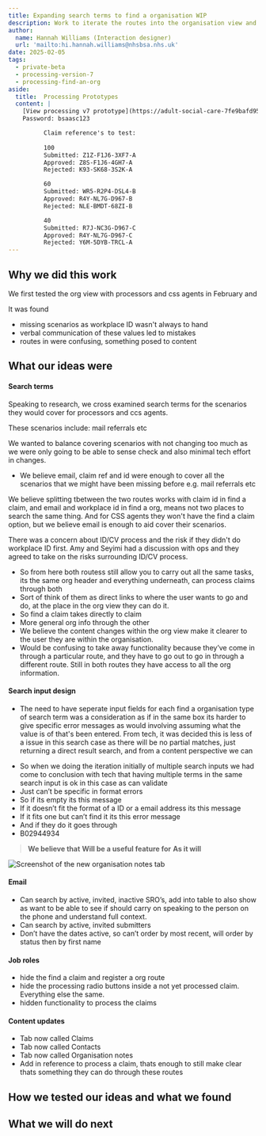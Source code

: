 ```yaml
---
title: Expanding search terms to find a organisation WIP
description: Work to iterate the routes into the organisation view and the search terms used to cover all the scenarios.
author:
  name: Hannah Williams (Interaction designer)
  url: 'mailto:hi.hannah.williams@nhsbsa.nhs.uk'
date: 2025-02-05
tags:
  - private-beta
  - processing-version-7
  - processing-find-an-org
aside:
  title:  Processing Prototypes
  content: |
    [View processing v7 prototype](https://adult-social-care-7fe9bafd955a.herokuapp.com/processing/prototypes/design/v7/) 
    Password: bsaasc123

          Claim reference's to test:
          
          100
          Submitted: Z1Z-F1J6-3XF7-A
          Approved: Z8S-F1J6-4GH7-A
          Rejected: K93-SK68-3S2K-A

          60
          Submitted: WR5-R2P4-DSL4-B
          Approved: R4Y-NL7G-D967-B
          Rejected: NLE-BMDT-68ZI-B

          40
          Submitted: R7J-NC3G-D967-C
          Approved: R4Y-NL7G-D967-C
          Rejected: Y6M-5DYB-TRCL-A
---
```


## Why we did this work
We first tested the org view with processors and css agents in February and 

It was found
- missing scenarios as workplace ID wasn't always to hand
- verbal communication of these values led to mistakes 
- routes in were confusing, something posed to content

## What our ideas were

#### Search terms 
Speaking to research, we cross examined search terms for the scenarios they would cover for processors and ccs agents. 

These scenarios include: mail referrals etc

We wanted to balance covering scenarios with not changing too much as we were only going to be able to sense check and also minimal tech effort in changes.

- We believe email, claim ref and id were enough to cover all the scenarios that we might have been missing before e.g. mail referrals etc 

We believe splitting tbetween the two routes works with claim id in find a claim, and email and workplace id in find a org, means not two places to search the same thing. 
And for CSS agents they won't have the find a claim option, but we believe email is enough to aid cover their scenarios. 

There was a concern about ID/CV process and the risk if they didn't do workplace ID first. Amy and Seyimi had a discussion with ops and they agreed to take on the risks surrounding ID/CV process. 

- So from here both routess still allow you to carry out all the same tasks, its the same org header and everything underneath, can process claims through both
- Sort of think of them as direct links to where the user wants to go and do, at the place in the org view they can do it. 
- So find a claim takes directly to claim 
- More general org info through the other
- We believe the content changes within the org view make it clearer to the user they are within the organisation.
- Would be confusing to take away functionality because they’ve come in through a particular route, and they have to go out to go in through a different route. Still in both routes they have access to all the org information.

#### Search input design 
* The need to have seperate input fields for each find a organisation type of search term was a consideration as if in the same box its harder to give specific error messages as would involving assuming what the value is of that's been entered. From tech, it was decided this is less of a issue in this search case as there will be no partial matches, just returning a direct result search, and from a content perspective we can 

- So when we doing the iteration initially of multiple search inputs we had come to conclusion with tech that having multiple terms in the same search input is ok in this case as can validate 
- Just can’t be specific in format errors
- So if its empty its this message
- If it doesn’t fit the format of a ID or a email address its this message 
- If it fits one but can’t find it its this error message 
- And if they do it goes through 
- B02944934

>**We believe that** 
>**Will be a useful feature for** 
>**As it will** 

![Screenshot of the new organisation notes tab ](notes-tab.png "Screenshot of the new organisation notes tab")

#### Email
- Can search by active, invited, inactive SRO’s, add into table to also show as want to be able to see if should carry on speaking to the person on the phone and understand full context.
- Can search by active, invited submitters
- Don’t have the dates active, so can’t order by most recent, will order by status then by first name 


#### Job roles

- hide the find a claim and register a org route
- hide the processing radio buttons inside a not yet processed claim. Everything else the same.
- hidden functionality to process the claims


#### Content updates

- Tab now called Claims
- Tab now called Contacts
- Tab now called Organisation notes
- Add in reference to process a claim, thats enough to still make clear thats something they can do through these routes

## How we tested our ideas and what we found


## What we will do next
